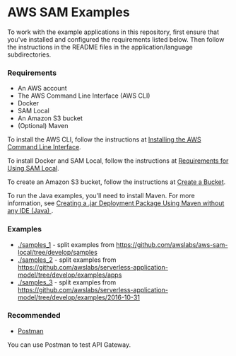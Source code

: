 # AWS SAM Examples #

To work with the example applications in this repository, first ensure that you've installed and configured the requirements listed below. Then follow the instructions in the README files in the application/language subdirectories.

### Requirements ##

* An AWS account
* The AWS Command Line Interface (AWS CLI)
* Docker
* SAM Local
* An Amazon S3 bucket
* (Optional) Maven

To install the AWS CLI, follow the instructions at [Installing the AWS Command Line Interface](http://docs.aws.amazon.com/cli/latest/userguide/installing.html).

To install Docker and SAM Local, follow the instructions at [Requirements for Using SAM Local](http://docs.aws.amazon.com/lambda/latest/dg/test-sam-local.html#sam-cli-requirements).

To create an Amazon S3 bucket, follow the instructions at [Create a Bucket](http://docs.aws.amazon.com/AmazonS3/latest/gsg/CreatingABucket.html).

To run the Java examples, you'll need to install Maven. For more information, see [Creating a .jar Deployment Package Using Maven without any IDE (Java) ](http://docs.aws.amazon.com/lambda/latest/dg/java-create-jar-pkg-maven-no-ide.html).

### Examples

- [./samples_1](./samples_1) - split examples from https://github.com/awslabs/aws-sam-local/tree/develop/samples
- [./samples_2](./samples_2) - split examples from https://github.com/awslabs/serverless-application-model/tree/develop/examples/apps
- [./samples_3](./samples_3) - split examples from https://github.com/awslabs/serverless-application-model/tree/develop/examples/2016-10-31

### Recommended ##

* [Postman](https://www.getpostman.com/)

You can use Postman to test API Gateway.
